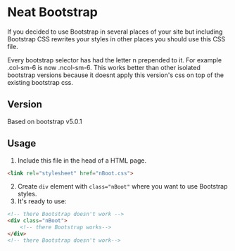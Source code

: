 # Neat Bootstrap
If you decided to use Bootstrap in several places of your site but including Bootstrap CSS rewrites your styles in other places you should use this CSS file.

Every bootstrap selector has had the letter n prepended to it. For example .col-sm-6 is now .ncol-sm-6. This works better than other isolated bootstrap versions because it doesnt apply this version's css on top of the existing bootstrap css.

## Version
Based on bootstrap v5.0.1

## Usage

1. Include this file in the head of a HTML page.

```html
<link rel="stylesheet" href="nBoot.css">
```
2. Create `div` element with `class="nBoot"` where you want to use Bootstrap styles.
3. It's ready to use:
```html
<!-- there Bootstrap doesn't work -->
<div class="nBoot">
    <!-- there Bootstrap works-->
</div>
<!-- there Bootstrap doesn't work-->
```
